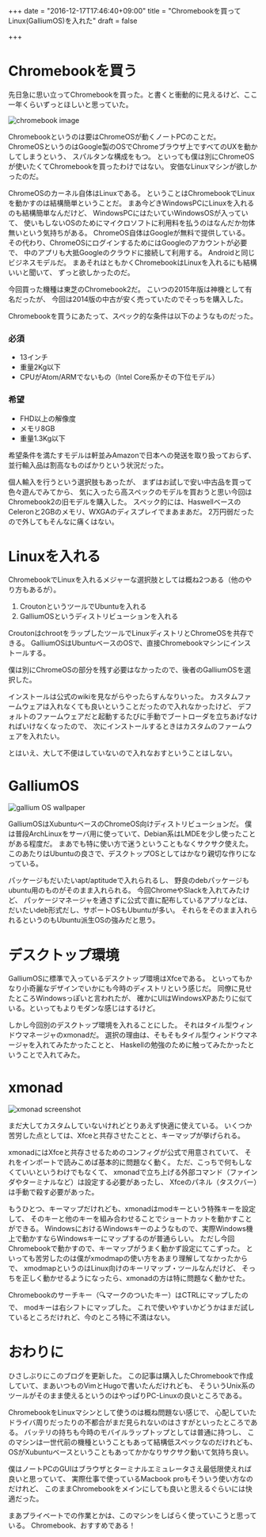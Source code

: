 +++
date = "2016-12-17T17:46:40+09:00"
title = "Chromebookを買ってLinux(GalliumOS)を入れた"
draft = false

+++

# Chromebookを買う
先日急に思い立ってChromebookを買った。と書くと衝動的に見えるけど、ここ一年くらいずっとほしいと思っていた。

![chromebook image](/images/chromebook.png)

Chromebookというのは要はChromeOSが動くノートPCのことだ。
ChromeOSというのはGoogle製のOSでChromeブラウザ上ですべてのUXを動かしてしまうという、
スパルタンな構成をもつ。
といっても僕は別にChromeOSが使いたくてChromebookを買ったわけではない。
安価なLinuxマシンが欲しかったのだ。

ChromeOSのカーネル自体はLinuxである。
ということはChromebookでLinuxを動かすのは結構簡単ということだ。
まあ今どきWindowsPCにLinuxを入れるのも結構簡単なんだけど、
WindowsPCにはたいていWindowsOSが入っていて、
使いもしないOSのためにマイクロソフトに利用料を払うのはなんだか勿体無いという気持ちがある。
ChromeOS自体はGoogleが無料で提供している。
その代わり、ChromeOSにログインするためにはGoogleのアカウントが必要で、
中のアプリも大抵Googleのクラウドに接続して利用する。
Androidと同じビジネスモデルだ。
まあそれはともかくChromebookはLinuxを入れるにも結構いいと聞いて、
ずっと欲しかったのだ。

今回買った機種は東芝のChromebook2だ。
こいつの2015年版は神機として有名だったが、
今回は2014版の中古が安く売っていたのでそっちを購入した。

Chromebookを買うにあたって、スペック的な条件は以下のようなものだった。

### 必須
- 13インチ
- 重量2Kg以下
- CPUがAtom/ARMでないもの（Intel Core系かその下位モデル）

### 希望
- FHD以上の解像度
- メモリ8GB
- 重量1.3Kg以下

希望条件を満たすモデルは軒並みAmazonで日本への発送を取り扱っておらず、
並行輸入品は割高なものばかりという状況だった。

個人輸入を行うという選択肢もあったが、
まずはお試しで安い中古品を買って色々遊んでみてから、
気に入ったら高スペックのモデルを買おうと思い今回はChromebook2の旧モデルを購入した。
スペック的には、HaswellベースのCeleronと2GBのメモリ、WXGAのディスプレイでまあまあだ。
2万円弱だったので外してもそんなに痛くはない。

# Linuxを入れる
ChromebookでLinuxを入れるメジャーな選択肢としては概ね2つある（他のやり方もあるが）。

1. CroutonというツールでUbuntuを入れる
2. GalliumOSというディストリビューションを入れる

CroutonはchrootをラップしたツールでLinuxディストリとChromeOSを共存できる。
GalliumOSはUbuntuベースのOSで、直接Chromebookマシンにインストールする。

僕は別にChromeOSの部分を残す必要はなかったので、後者のGalliumOSを選択した。

インストールは公式のwikiを見ながらやったらすんなりいった。
カスタムファームウェアは入れなくても良いということだったので入れなかったけど、
デフォルトのファームウェアだと起動するたびに手動でブートローダを立ちあげなければいけなくなったので、
次にインストールするときはカスタムのファームウェアを入れたい。

とはいえ、大して不便はしていないので入れなおすということはしない。

# GalliumOS

![gallium OS wallpaper](/images/galliumos.png)

GalliumOSはXubuntuベースのChromeOS向けディストリビューションだ。
僕は普段ArchLinuxをサーバ用に使っていて、Debian系はLMDEを少し使ったことがある程度だ。
まあでも特に使い方で迷うということもなくサクサク使えた。
このあたりはUbuntuの良さで、デスクトップOSとしてはかなり親切な作りになっている。

パッケージもだいたいapt/aptitudeで入れられるし、
野良のdebパッケージもubuntu用のものがそのまま入れられる。
今回ChromeやSlackを入れてみたけど、
パッケージマネージャを通さずに公式で直に配布しているアプリなどは、
だいたいdeb形式だし、サポートOSもUbuntuが多い。
それらをそのまま入れられるというのもUbuntu派生OSの強みだと思う。

# デスクトップ環境
GalliumOSに標準で入っているデスクトップ環境はXfceである。
といってもかなり小奇麗なデザインでいかにも今時のディストリという感じだ。
同僚に見せたところWindowsっぽいと言われたが、
確かにUIはWindowsXPあたりに似ている。といってもよりモダンな感じはするけど。

しかし今回別のデスクトップ環境を入れることにした。
それはタイル型ウィンドウマネージャのxmonadだ。
選択の理由は、そもそもタイル型ウィンドウマネージャを入れてみたかったことと、
Haskellの勉強のために触ってみたかったということで入れてみた。

# xmonad

![xmonad screenshot](/images/xmonad.png)

まだ大してカスタムしていないけれどとりあえず快適に使えている。
いくつか苦労した点としては、Xfceと共存させたことと、キーマップが挙げられる。

xmonadにはXfceと共存させるためのコンフィグが公式で用意されていて、
それをインポートで読みこめば基本的に問題なく動く。
ただ、こっちで何もしなくていいというわけでもなくて、
xmonadで立ち上げる外部コマンド（ファインダやターミナルなど）は設定する必要があったし、
Xfceのパネル（タスクバー）は手動で殺す必要があった。

もうひとつ、キーマップだけれども、xmonadはmodキーという特殊キーを設定して、
そのキーと他のキーを組み合わせることでショートカットを動かすことができる。
WindowsにおけるWindowsキーのようなもので、実際Windows機上で動かすならWindowsキーにマップするのが普通らしい。
ただし今回Chromebookで動かすので、キーマップがうまく動かず設定にてこずった。
といっても苦労したのは僕がxmodmapの使い方をあまり理解してなかったからで、
xmodmapというのはLinux向けのキーリマップ・ツールなんだけど、
そっちを正しく動かせるようになったら、xmonadの方は特に問題なく動かせた。

Chromebookのサーチキー（🔍マークのついたキー）はCTRLにマップしたので、
modキーは右シフトにマップした。
これで使いやすいかどうかはまだ試しているところだけれど、今のところ特に不満はない。

# おわりに
ひさしぶりにこのブログを更新した。
この記事は購入したChromebookで作成していて、まあいつものVimとHugoで書いたんだけれども、
そういうUnix系のツールがそのまま使えるというのはやっぱりPC-Linuxの良いところである。

ChromebookをLinuxマシンとして使うのは概ね問題ない感じで、
心配していたドライバ周りだったりの不都合がまだ見られないのはさすがといったところである。
バッテリの持ちも今時のモバイルラップトップとしては普通に持つし、
このマシンは一世代前の機種ということもあって結構低スペックなのだけれども、
OSがXubuntuベースということもあってかかなりサクサク動いて気持ち良い。

僕はノートPCのGUIはブラウザとターミナルエミュレータさえ最低限使えれば良いと思っていて、
実際仕事で使っているMacbook proもそういう使い方なのだけれど、
このままChromebookをメインにしても良いと思えるぐらいには快適だった。

まあプライベートでの作業とかは、このマシンをしばらく使っていこうと思っている。
Chromebook、おすすめである！
